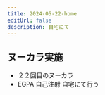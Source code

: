 ```yaml
---
title: 2024-05-22-home
editUrl: false
description: 自宅にて
---
```


## ヌーカラ実施

* ２２回目のヌーカラ
* EGPA 自己注射 自宅にて行う
